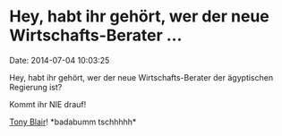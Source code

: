 Hey, habt ihr gehört, wer der neue Wirtschafts-Berater \...
===========================================================

Date: 2014-07-04 10:03:25

Hey, habt ihr gehört, wer der neue Wirtschafts-Berater der ägyptischen
Regierung ist?

Kommt ihr NIE drauf!

[Tony Blair](http://rt.com/news/169960-tony-blair-advise-egypt/)!
\*badabumm tschhhhh\*
